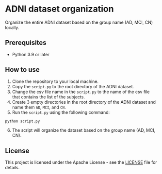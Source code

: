 # ADNI dataset organization
Organize the entire ADNI dataset based on the group name (AD, MCI, CN) locally.

## Prerequisites
- Python 3.9 or later

## How to use
1. Clone the repository to your local machine.
2. Copy the `script.py` to the root directory of the ADNI dataset.
3. Change the csv file name in the `script.py` to the name of the csv file that contains the list of the subjects.
4. Create 3 empty directories in the root directory of the ADNI dataset and name them `AD`, `MCI`, and `CN`.
5. Run the `script.py` using the following command:
```bash
python script.py
```
6. The script will organize the dataset based on the group name (AD, MCI, CN).

## License
This project is licensed under the Apache License - see the [LICENSE](LICENSE) file for details.